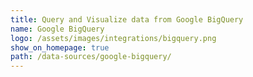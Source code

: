 ```yaml
---
title: Query and Visualize data from Google BigQuery
name: Google BigQuery
logo: /assets/images/integrations/bigquery.png
show_on_homepage: true
path: /data-sources/google-bigquery/
---
```

